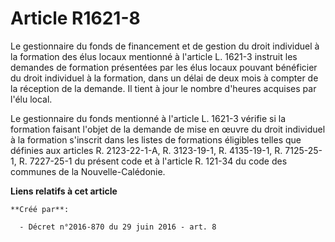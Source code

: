 # Article R1621-8

Le gestionnaire du fonds de financement et de gestion du droit individuel à la formation des élus locaux mentionné à
l'article L. 1621-3 instruit les demandes de formation présentées par les élus locaux pouvant bénéficier du droit individuel
à la formation, dans un délai de deux mois à compter de la réception de la demande. Il tient à jour le nombre d'heures
acquises par l'élu local.

Le gestionnaire du fonds mentionné à l'article L. 1621-3 vérifie si la formation faisant l'objet de la demande de mise en
œuvre du droit individuel à la formation s'inscrit dans les listes de formations éligibles telles que définies aux articles
R. 2123-22-1-A, R. 3123-19-1, R. 4135-19-1, R. 7125-25-1, R. 7227-25-1 du présent code et à l'article R. 121-34 du code des
communes de la Nouvelle-Calédonie.

**Liens relatifs à cet article**

	**Créé par**:

	  - Décret n°2016-870 du 29 juin 2016 - art. 8
